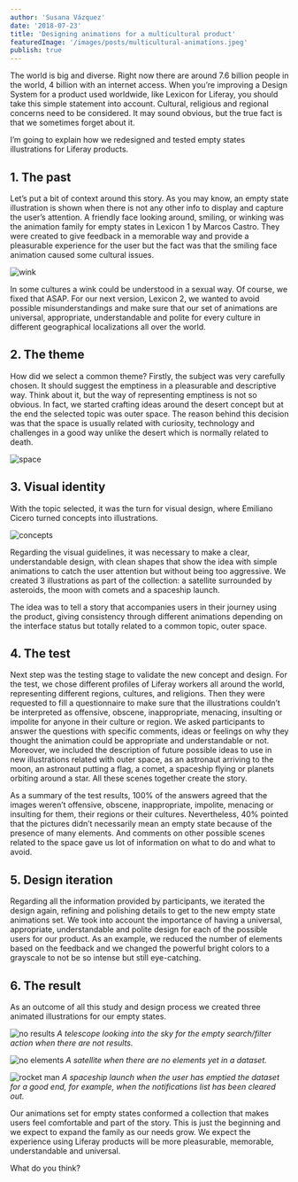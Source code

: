 ```yaml
---
author: 'Susana Vázquez'
date: '2018-07-23'
title: 'Designing animations for a multicultural product'
featuredImage: '/images/posts/multicultural-animations.jpeg'
publish: true
---
```


The world is big and diverse. Right now there are around 7.6 billion people in the world, 4 billion with an internet access. When you’re improving a Design System for a product used worldwide, like Lexicon for Liferay, you should take this simple statement into account. Cultural, religious and regional concerns need to be considered. It may sound obvious, but the true fact is that we sometimes forget about it.

I’m going to explain how we redesigned and tested empty states illustrations for Liferay products.

## 1. The past

Let’s put a bit of context around this story. As you may know, an empty state illustration is shown when there is not any other info to display and capture the user’s attention. A friendly face looking around, smiling, or winking was the animation family for empty states in Lexicon 1 by Marcos Castro. They were created to give feedback in a memorable way and provide a pleasurable experience for the user but the fact was that the smiling face animation caused some cultural issues.

![wink](/images/posts/mpa-the-past.gif)

In some cultures a wink could be understood in a sexual way. Of course, we fixed that ASAP. For our next version, Lexicon 2, we wanted to avoid possible misunderstandings and make sure that our set of animations are universal, appropriate, understandable and polite for every culture in different geographical localizations all over the world.

## 2. The theme

How did we select a common theme? Firstly, the subject was very carefully chosen. It should suggest the emptiness in a pleasurable and descriptive way. Think about it, but the way of representing emptiness is not so obvious. In fact, we started crafting ideas around the desert concept but at the end the selected topic was outer space. The reason behind this decision was that the space is usually related with curiosity, technology and challenges in a good way unlike the desert which is normally related to death.

![space](/images/posts/mpa-the-theme.jpeg)

## 3. Visual identity

With the topic selected, it was the turn for visual design, where Emiliano Cicero turned concepts into illustrations.

![concepts](/images/posts/mpa-visual-identity.jpeg)

Regarding the visual guidelines, it was necessary to make a clear, understandable design, with clean shapes that show the idea with simple animations to catch the user attention but without being too aggressive. We created 3 illustrations as part of the collection: a satellite surrounded by asteroids, the moon with comets and a spaceship launch.

The idea was to tell a story that accompanies users in their journey using the product, giving consistency through different animations depending on the interface status but totally related to a common topic, outer space.

## 4. The test

Next step was the testing stage to validate the new concept and design. For the test, we chose different profiles of Liferay workers all around the world, representing different regions, cultures, and religions. Then they were requested to fill a questionnaire to make sure that the illustrations couldn’t be interpreted as offensive, obscene, inappropriate, menacing, insulting or impolite for anyone in their culture or region. We asked participants to answer the questions with specific comments, ideas or feelings on why they thought the animation could be appropriate and understandable or not. Moreover, we included the description of future possible ideas to use in new illustrations related with outer space, as an astronaut arriving to the moon, an astronaut putting a flag, a comet, a spaceship flying or planets orbiting around a star. All these scenes together create the story.

As a summary of the test results, 100% of the answers agreed that the images weren’t offensive, obscene, inappropriate, impolite, menacing or insulting for them, their regions or their cultures. Nevertheless, 40% pointed that the pictures didn’t necessarily mean an empty state because of the presence of many elements. And comments on other possible scenes related to the space gave us lot of information on what to do and what to avoid.

## 5. Design iteration

Regarding all the information provided by participants, we iterated the design again, refining and polishing details to get to the new empty state animations set. We took into account the importance of having a universal, appropriate, understandable and polite design for each of the possible users for our product. As an example, we reduced the number of elements based on the feedback and we changed the powerful bright colors to a grayscale to not be so intense but still eye-catching.

## 6. The result

As an outcome of all this study and design process we created three animated illustrations for our empty states.

![no results](/images/posts/mpa-the-result.gif)
_A telescope looking into the sky for the empty search/filter action when there are not results._

![no elements](/images/posts/mpa-satellite.gif)
_A satellite when there are no elements yet in a dataset._

![rocket man](/images/posts/mpa-rocket.gif)
_A spaceship launch when the user has emptied the dataset for a good end, for example, when the notifications list has been cleared out._

Our animations set for empty states conformed a collection that makes users feel comfortable and part of the story. This is just the beginning and we expect to expand the family as our needs grow. We expect the experience using Liferay products will be more pleasurable, memorable, understandable and universal.

What do you think?
